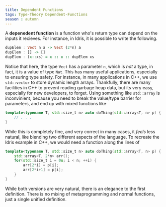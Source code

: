 ```yaml
---
title: Dependent Functions
tags: Type-Theory Dependent-Functions
season : automn
---
```


A **depenedent function** is a function who's return type can depend on the inputs it recieves. For instance, in Idris, it is possible to write the following.
```haskell
dupElem : Vect n a -> Vect (2*n) a
dupElem : [] -> []
dupElem : (x::xs) = x :: x :: dupElem xs
```
Notice that here, the type `Vect` has a parameter `n`, which is *not* a type, in fact, it is a value of type `Nat`. This has many useful applications, especially to ensuring type safety. For instance, in many applications in C++, we use `std::vector` to store dynamic length arrays. Thankfully, there are many facilities in C++ to prevent reading garbage heap data, but its very easy, especially for new developers, to forget. Using something like `std::array` is inconvinient, because you need to break the value/type barrier for parameters, and end up with mixed functions like
```cpp
template<typename T, std::size_t n> auto doThing(std::array<T, n> p) {
	// . . .
}
```
While this is completely fine, and very correct in many cases, it *feels* less natural, like blending two different aspects of the language. To recreate the Idris example in C++, we would need a function along the lines of
```cpp
template<typename T, std::size_t n> auto doThing(std::array<T, n> p) {
	std::array<T, 2*n> arr();
	for(std::size_t i = 0u; i < n; ++i) {
		arr[2*i] = p[i];
		arr[2*i+1] = p[i];
	}
}
```
While both versions are very natural, there is an elegance to the first definition. There is no mixing of metaprogramming and normal functions, just a single unified definition.